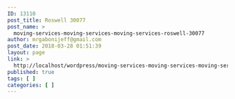 ```yaml
---
ID: 13110
post_title: Roswell 30077
post_name: >
  moving-services-moving-services-moving-services-roswell-30077
author: mrgabonijeff@gmail.com
post_date: 2018-03-28 01:51:39
layout: page
link: >
  http://localhost/wordpress/moving-services-moving-services-moving-services-roswell-30077/
published: true
tags: [ ]
categories: [ ]
---
```

